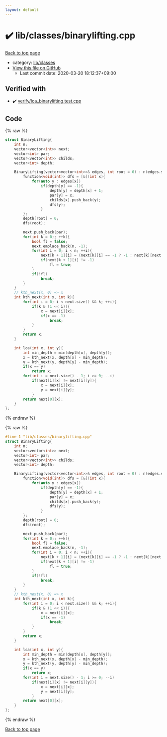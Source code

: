```yaml
---
layout: default
---
```


<!-- mathjax config similar to math.stackexchange -->
<script type="text/javascript" async
  src="https://cdnjs.cloudflare.com/ajax/libs/mathjax/2.7.5/MathJax.js?config=TeX-MML-AM_CHTML">
</script>
<script type="text/x-mathjax-config">
  MathJax.Hub.Config({
    TeX: { equationNumbers: { autoNumber: "AMS" }},
    tex2jax: {
      inlineMath: [ ['$','$'] ],
      processEscapes: true
    },
    "HTML-CSS": { matchFontHeight: false },
    displayAlign: "left",
    displayIndent: "2em"
  });
</script>

<script type="text/javascript" src="https://cdnjs.cloudflare.com/ajax/libs/jquery/3.4.1/jquery.min.js"></script>
<script src="https://cdn.jsdelivr.net/npm/jquery-balloon-js@1.1.2/jquery.balloon.min.js" integrity="sha256-ZEYs9VrgAeNuPvs15E39OsyOJaIkXEEt10fzxJ20+2I=" crossorigin="anonymous"></script>
<script type="text/javascript" src="../../../assets/js/copy-button.js"></script>
<link rel="stylesheet" href="../../../assets/css/copy-button.css" />


# :heavy_check_mark: lib/classes/binarylifting.cpp

<a href="../../../index.html">Back to top page</a>

* category: <a href="../../../index.html#1a2816715ae26fbd9c4a8d3f916105a3">lib/classes</a>
* <a href="{{ site.github.repository_url }}/blob/master/lib/classes/binarylifting.cpp">View this file on GitHub</a>
    - Last commit date: 2020-03-20 18:12:37+09:00




## Verified with

* :heavy_check_mark: <a href="../../../verify/verify/lca_binarylifting.test.cpp.html">verify/lca_binarylifting.test.cpp</a>


## Code

<a id="unbundled"></a>
{% raw %}
```cpp
struct BinaryLifting{
    int n;
    vector<vector<int>> next;
    vector<int> par;
    vector<vector<int>> childs;
    vector<int> depth;

    BinaryLifting(vector<vector<int>>& edges, int root = 0) : n(edges.size()), depth(n, -1), par(n, -1), childs(n){
        function<void(int)> dfs = [&](int x){
            for(auto y : edges[x])
                if(depth[y] == -1){
                    depth[y] = depth[x] + 1;
                    par[y] = x;
                    childs[x].push_back(y);
                    dfs(y);
                }
        };
        depth[root] = 0;
        dfs(root);

        next.push_back(par);
        for(int k = 0;; ++k){
            bool fl = false;
            next.emplace_back(n, -1);
            for(int i = 0; i < n; ++i){
                next[k + 1][i] = (next[k][i] == -1 ? -1 : next[k][next[k][i]]);
                if(next[k + 1][i] != -1)
                    fl = true;
            }
            if(!fl)
                break;
        }
    }
    // kth_next(x, 0) => x
    int kth_next(int x, int k){
        for(int i = 0; i < next.size() && k; ++i){
            if(k & (1 << i)){
                x = next[i][x];
                if(x == -1)
                    break;
            }
        }
        return x;
    }

    int lca(int x, int y){
        int min_depth = min(depth[x], depth[y]);
        x = kth_next(x, depth[x] - min_depth);
        y = kth_next(y, depth[y] - min_depth);
        if(x == y)
            return x;
        for(int i = next.size() - 1; i >= 0; --i)
            if(next[i][x] != next[i][y]){
                x = next[i][x];
                y = next[i][y];
            }
        return next[0][x];
    }
};


```
{% endraw %}

<a id="bundled"></a>
{% raw %}
```cpp
#line 1 "lib/classes/binarylifting.cpp"
struct BinaryLifting{
    int n;
    vector<vector<int>> next;
    vector<int> par;
    vector<vector<int>> childs;
    vector<int> depth;

    BinaryLifting(vector<vector<int>>& edges, int root = 0) : n(edges.size()), depth(n, -1), par(n, -1), childs(n){
        function<void(int)> dfs = [&](int x){
            for(auto y : edges[x])
                if(depth[y] == -1){
                    depth[y] = depth[x] + 1;
                    par[y] = x;
                    childs[x].push_back(y);
                    dfs(y);
                }
        };
        depth[root] = 0;
        dfs(root);

        next.push_back(par);
        for(int k = 0;; ++k){
            bool fl = false;
            next.emplace_back(n, -1);
            for(int i = 0; i < n; ++i){
                next[k + 1][i] = (next[k][i] == -1 ? -1 : next[k][next[k][i]]);
                if(next[k + 1][i] != -1)
                    fl = true;
            }
            if(!fl)
                break;
        }
    }
    // kth_next(x, 0) => x
    int kth_next(int x, int k){
        for(int i = 0; i < next.size() && k; ++i){
            if(k & (1 << i)){
                x = next[i][x];
                if(x == -1)
                    break;
            }
        }
        return x;
    }

    int lca(int x, int y){
        int min_depth = min(depth[x], depth[y]);
        x = kth_next(x, depth[x] - min_depth);
        y = kth_next(y, depth[y] - min_depth);
        if(x == y)
            return x;
        for(int i = next.size() - 1; i >= 0; --i)
            if(next[i][x] != next[i][y]){
                x = next[i][x];
                y = next[i][y];
            }
        return next[0][x];
    }
};


```
{% endraw %}

<a href="../../../index.html">Back to top page</a>

